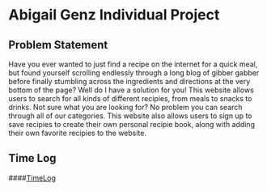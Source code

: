 # Abigail Genz Individual Project

## Problem Statement 

Have you ever wanted to just find a recipe on the internet for a quick meal, but found yourself scrolling endlessly through
a long blog of gibber gabber before finally stumbling across the ingredients and directions at the very bottom of the page?
Well do I have a solution for you! This website allows users to search for all kinds of different recipies, from meals to
snacks to drinks. Not sure what you are looking for? No problem you can search through all of our categories. This website 
also allows users to sign up to save recipies to create their own personal recipie book, along with adding their own favorite 
recipies to the website. 


## Time Log

####[TimeLog](TimeLog.md)